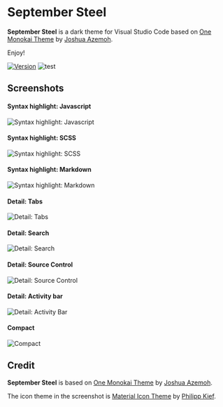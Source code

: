 # September Steel

**September Steel** is a dark theme for Visual Studio Code based on [One Monokai Theme](https://marketplace.visualstudio.com/items?itemName=azemoh.one-monokai) by [Joshua Azemoh](https://marketplace.visualstudio.com/search?term=publisher%3A%22Joshua%20Azemoh%22&target=VSCode).

Enjoy!

[![Version](https://vsmarketplacebadge.apphb.com/version/perragnaredin.september-steel.svg)](https://marketplace.visualstudio.com/items?itemName=perragnaredin.september-steel) ![test](https://vsmarketplacebadge.apphb.com/installs-short/perragnaredin.september-steel.svg)

## Screenshots

#### Syntax highlight: Javascript
![Syntax highlight: Javascript](https://raw.githubusercontent.com/perragnar/september-steel/master/images/screenshots/syntax-javascript.png)

#### Syntax highlight: SCSS
![Syntax highlight: SCSS](https://raw.githubusercontent.com/perragnar/september-steel/master/images/screenshots/syntax-scss.png)

#### Syntax highlight: Markdown
![Syntax highlight: Markdown](https://raw.githubusercontent.com/perragnar/september-steel/master/images/screenshots/syntax-markdown.png)

#### Detail: Tabs
![Detail: Tabs](https://raw.githubusercontent.com/perragnar/september-steel/master/images/screenshots/detail-tabs.png)

#### Detail: Search
![Detail: Search](https://raw.githubusercontent.com/perragnar/september-steel/master/images/screenshots/detail-search.png)

#### Detail: Source Control
![Detail: Source Control](https://raw.githubusercontent.com/perragnar/september-steel/master/images/screenshots/detail-source-control.png)

#### Detail: Activity bar
![Detail: Activity Bar](https://raw.githubusercontent.com/perragnar/september-steel/master/images/screenshots/detail-activity-bar.png)

#### Compact
![Compact](https://raw.githubusercontent.com/perragnar/september-steel/master/images/screenshots/bonus-compact-coding.png)

## Credit

**September Steel** is based on [One Monokai Theme](https://marketplace.visualstudio.com/items?itemName=azemoh.one-monokai) by [Joshua Azemoh](https://marketplace.visualstudio.com/search?term=publisher%3A%22Joshua%20Azemoh%22&target=VSCode).

The icon theme in the screenshot is [Material Icon Theme](https://marketplace.visualstudio.com/items?itemName=PKief.material-icon-theme) by [Philipp Kief](https://marketplace.visualstudio.com/search?term=publisher%3A%22Philipp%20Kief%22&target=VSCode&category=All%20categories&sortBy=Relevance).
